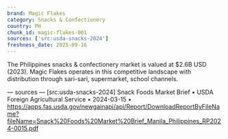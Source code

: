 ```yaml
---
brand: Magic Flakes
category: Snacks & Confectionery
country: PH
chunk_id: magic-flakes-001
sources: ['src:usda-snacks-2024']
freshness_date: 2025-09-16
---
```


The Philippines snacks & confectionery market is valued at $2.6B USD (2023). Magic Flakes operates in this competitive landscape with distribution through sari-sari, supermarket, school channels.

— sources —
[src:usda-snacks-2024] Snack Foods Market Brief • USDA Foreign Agricultural Service • 2024-03-15 • https://apps.fas.usda.gov/newgainapi/api/Report/DownloadReportByFileName?fileName=Snack%20Foods%20Market%20Brief_Manila_Philippines_RP2024-0015.pdf
